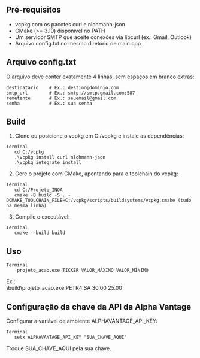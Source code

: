 ## Pré-requisitos

* vcpkg com os pacotes curl e nlohmann-json
* CMake (>= 3.10) disponível no PATH
* Um servidor SMTP que aceite conexões via libcurl (ex.: Gmail, Outlook)
* Arquivo config.txt no mesmo diretório de main.cpp

## Arquivo config.txt

O arquivo deve conter exatamente 4 linhas, sem espaços em branco extras:

```
destinatario    # Ex.: destino@dominio.com  
smtp_url        # Ex.: smtp://smtp.gmail.com:587  
remetente       # Ex.: seuemail@gmail.com  
senha           # Ex.: sua senha  
```

## Build

1. Clone ou posicione o vcpkg em C:/vcpkg e instale as dependências:

```
Terminal  
   cd C:/vcpkg  
   .\vcpkg install curl nlohmann-json  
   .\vcpkg integrate install  
```

2. Gere o projeto com CMake, apontando para o toolchain do vcpkg:

```
Terminal  
   cd C:/Projeto_INOA  
   cmake -B build -S . -DCMAKE_TOOLCHAIN_FILE=C:/vcpkg/scripts/buildsystems/vcpkg.cmake (tudo na mesma linha)
```


3. Compile o executável:

```
Terminal  
   cmake --build build
```

## Uso

```
Terminal  
    projeto_acao.exe TICKER VALOR_MÁXIMO VALOR_MÍNIMO
```

Ex.:  
\build\projeto_acao.exe PETR4.SA 30.00 25.00


## Configuração da chave da API da Alpha Vantage

Configurar a variável de ambiente ALPHAVANTAGE_API_KEY:

```
Terminal  
   setx ALPHAVANTAGE_API_KEY "SUA_CHAVE_AQUI" 
```

Troque SUA_CHAVE_AQUI pela sua chave.

